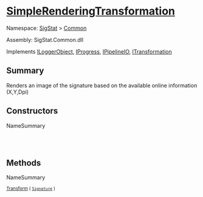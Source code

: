 # [SimpleRenderingTransformation](./SimpleRenderingTransformation.md)

Namespace: [SigStat]() > [Common](./README.md)

Assembly: SigStat.Common.dll

Implements [ILoggerObject](./ILoggerObject.md), [IProgress](./Helpers/IProgress.md), [IPipelineIO](./Pipeline/IPipelineIO.md), [ITransformation](./ITransformation.md)

## Summary
Renders an image of the signature based on the available online information (X,Y,Dpi)

## Constructors

NameSummary

<sub></sub><br><sub></sub><br>


## Methods

NameSummary

<sub>[Transform](./Methods/SimpleRenderingTransformation-100663459.md) ( [`Signature`](./Signature.md) )</sub><br><sub></sub><br>


